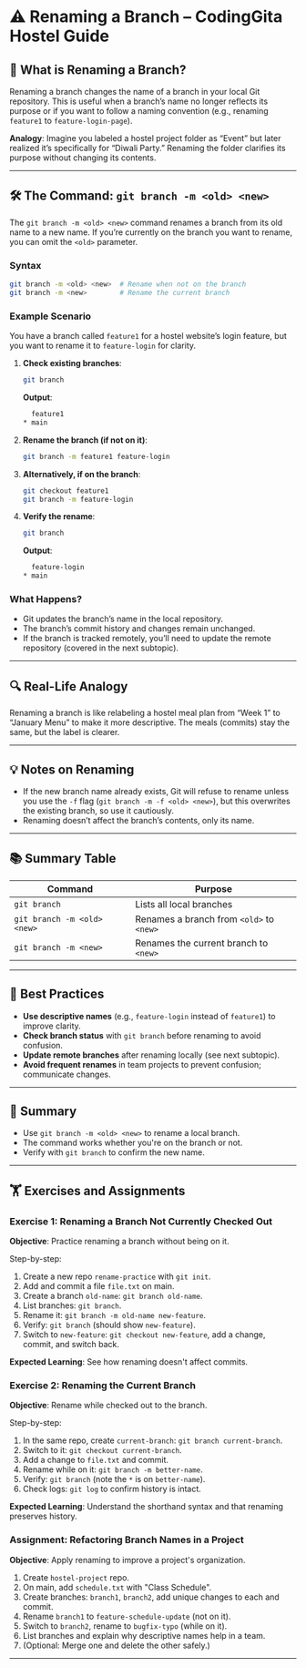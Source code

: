 # ⚠️ Renaming a Branch – CodingGita Hostel Guide

## 📌 What is Renaming a Branch?

Renaming a branch changes the name of a branch in your local Git repository. This is useful when a branch’s name no longer reflects its purpose or if you want to follow a naming convention (e.g., renaming `feature1` to `feature-login-page`).

**Analogy**: Imagine you labeled a hostel project folder as “Event” but later realized it’s specifically for “Diwali Party.” Renaming the folder clarifies its purpose without changing its contents.

---

## 🛠 The Command: `git branch -m <old> <new>`

The `git branch -m <old> <new>` command renames a branch from its old name to a new name. If you’re currently on the branch you want to rename, you can omit the `<old>` parameter.

### Syntax
```bash
git branch -m <old> <new>  # Rename when not on the branch
git branch -m <new>        # Rename the current branch
```

### Example Scenario
You have a branch called `feature1` for a hostel website’s login feature, but you want to rename it to `feature-login` for clarity.

1. **Check existing branches**:
   ```bash
   git branch
   ```
   **Output**:
   ```bash
     feature1
   * main
   ```

2. **Rename the branch (if not on it)**:
   ```bash
   git branch -m feature1 feature-login
   ```

3. **Alternatively, if on the branch**:
   ```bash
   git checkout feature1
   git branch -m feature-login
   ```

4. **Verify the rename**:
   ```bash
   git branch
   ```
   **Output**:
   ```bash
     feature-login
   * main
   ```

### What Happens?
- Git updates the branch’s name in the local repository.
- The branch’s commit history and changes remain unchanged.
- If the branch is tracked remotely, you’ll need to update the remote repository (covered in the next subtopic).

---

## 🔍 Real-Life Analogy

Renaming a branch is like relabeling a hostel meal plan from “Week 1” to “January Menu” to make it more descriptive. The meals (commits) stay the same, but the label is clearer.

---

## 💡 Notes on Renaming
- If the new branch name already exists, Git will refuse to rename unless you use the `-f` flag (`git branch -m -f <old> <new>`), but this overwrites the existing branch, so use it cautiously.
- Renaming doesn’t affect the branch’s contents, only its name.

---

## 📚 Summary Table

| Command              | Purpose                                      |
|----------------------|----------------------------------------------|
| `git branch`         | Lists all local branches                     |
| `git branch -m <old> <new>` | Renames a branch from `<old>` to `<new>` |
| `git branch -m <new>` | Renames the current branch to `<new>`   |

---

## 🔧 Best Practices

- **Use descriptive names** (e.g., `feature-login` instead of `feature1`) to improve clarity.
- **Check branch status** with `git branch` before renaming to avoid confusion.
- **Update remote branches** after renaming locally (see next subtopic).
- **Avoid frequent renames** in team projects to prevent confusion; communicate changes.

---

## 📝 Summary

- Use `git branch -m <old> <new>` to rename a local branch.
- The command works whether you're on the branch or not.
- Verify with `git branch` to confirm the new name.

---

## 🏋️ Exercises and Assignments

### Exercise 1: Renaming a Branch Not Currently Checked Out
**Objective**: Practice renaming a branch without being on it.

Step-by-step:
1. Create a new repo `rename-practice` with `git init`.
2. Add and commit a file `file.txt` on main.
3. Create a branch `old-name`: `git branch old-name`.
4. List branches: `git branch`.
5. Rename it: `git branch -m old-name new-feature`.
6. Verify: `git branch` (should show `new-feature`).
7. Switch to `new-feature`: `git checkout new-feature`, add a change, commit, and switch back.

**Expected Learning**: See how renaming doesn't affect commits.

### Exercise 2: Renaming the Current Branch
**Objective**: Rename while checked out to the branch.

Step-by-step:
1. In the same repo, create `current-branch`: `git branch current-branch`.
2. Switch to it: `git checkout current-branch`.
3. Add a change to `file.txt` and commit.
4. Rename while on it: `git branch -m better-name`.
5. Verify: `git branch` (note the `*` is on `better-name`).
6. Check logs: `git log` to confirm history is intact.

**Expected Learning**: Understand the shorthand syntax and that renaming preserves history.

### Assignment: Refactoring Branch Names in a Project
**Objective**: Apply renaming to improve a project's organization.

1. Create `hostel-project` repo.
2. On main, add `schedule.txt` with "Class Schedule".
3. Create branches: `branch1`, `branch2`, add unique changes to each and commit.
4. Rename `branch1` to `feature-schedule-update` (not on it).
5. Switch to `branch2`, rename to `bugfix-typo` (while on it).
6. List branches and explain why descriptive names help in a team.
7. (Optional: Merge one and delete the other safely.)

---
